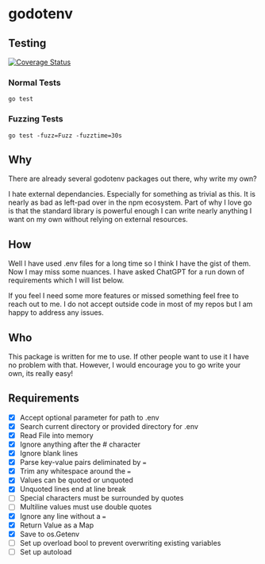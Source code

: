 # godotenv

## Testing

[![Coverage Status](https://coveralls.io/repos/github/StevenDStanton/dotenvgo/badge.svg?branch=master)](https://coveralls.io/github/StevenDStanton/dotenvgo?branch=master)

### Normal Tests

`go test`

### Fuzzing Tests

`go test -fuzz=Fuzz -fuzztime=30s`

## Why

There are already several godotenv packages out there, why write my own?

I hate external dependancies. Especially for something as trivial as this. It is nearly as bad
as left-pad over in the npm ecosystem. Part of why I love go is that the standard library is
powerful enough I can write nearly anything I want on my own without relying on external
resources.

## How

Well I have used .env files for a long time so I think I have the gist of them. Now I may miss
some nuances. I have asked ChatGPT for a run down of requirements which I will list below.

If you feel I need some more features or missed something feel free to reach out to me. I do
not accept outside code in most of my repos but I am happy to address any issues.

## Who

This package is written for me to use. If other people want to use it I have no problem with that.
However, I would encourage you to go write your own, its really easy!

## Requirements

- [x] Accept optional parameter for path to .env
- [x] Search current directory or provided directory for .env
- [x] Read File into memory
- [x] Ignore anything after the # character
- [x] Ignore blank lines
- [x] Parse key-value pairs deliminated by `=`
- [x] Trim any whitespace around the `=`
- [x] Values can be quoted or unquoted
- [x] Unquoted lines end at line break
- [ ] Special characters must be surrounded by quotes
- [ ] Multiline values must use double quotes
- [x] Ignore any line without a `=`
- [x] Return Value as a Map
- [x] Save to os.Getenv
- [ ] Set up overload bool to prevent overwriting existing variables
- [ ] Set up autoload
